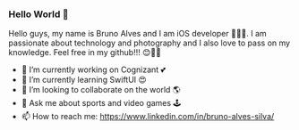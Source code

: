 ### Hello World 👋

Hello guys, my name is Bruno Alves and I am iOS developer 👨🏽‍💻. I am passionate about technology and photography and I also love to pass on my knowledge. 
Feel free in my github!!! 😊✌🏼

- 💼 I’m currently working on Cognizant 💕
- 🌱 I’m currently learning SwiftUI 😍
- 👯 I’m looking to collaborate on the world 🌎
- 💬 Ask me about sports and video games 🕹 
- 📫 How to reach me: https://www.linkedin.com/in/bruno-alves-silva/
